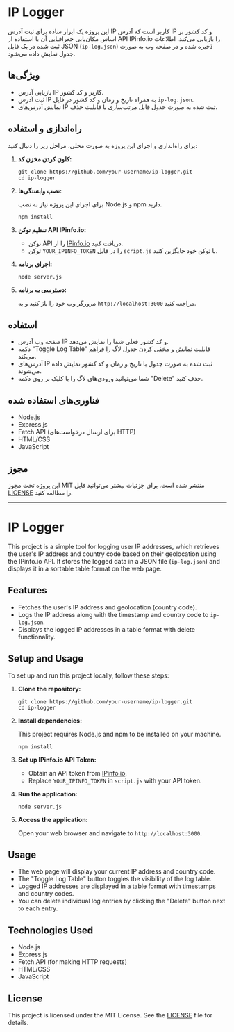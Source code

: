 # IP Logger

این پروژه یک ابزار ساده برای ثبت آدرس IP کاربر است که آدرس IP و کد کشور بر اساس مکان‌یابی جغرافیایی آن با استفاده از API IPinfo.io را بازیابی می‌کند. اطلاعات ثبت شده در یک فایل JSON (`ip-log.json`) ذخیره شده و در صفحه وب به صورت جدول نمایش داده می‌شود.

## ویژگی‌ها

- بازیابی آدرس IP کاربر و کد کشور.
- ثبت آدرس IP به همراه تاریخ و زمان و کد کشور در فایل `ip-log.json`.
- نمایش آدرس‌های IP ثبت شده به صورت جدول قابل مرتب‌سازی با قابلیت حذف.

## راه‌اندازی و استفاده

برای راه‌اندازی و اجرای این پروژه به صورت محلی، مراحل زیر را دنبال کنید:

1. **کلون کردن مخزن کد:**

   ```
   git clone https://github.com/your-username/ip-logger.git
   cd ip-logger
   ```

2. **نصب وابستگی‌ها:**

   برای اجرای این پروژه نیاز به نصب Node.js و npm دارید.

   ```
   npm install
   ```

3. **تنظیم توکن API IPinfo.io:**

   - توکن API را از [IPinfo.io](https://ipinfo.io/signup) دریافت کنید.
   - توکن `YOUR_IPINFO_TOKEN` را در فایل `script.js` با توکن خود جایگزین کنید.

4. **اجرای برنامه:**

   ```
   node server.js
   ```

5. **دسترسی به برنامه:**

   مرورگر وب خود را باز کنید و به `http://localhost:3000` مراجعه کنید.

## استفاده

- صفحه وب آدرس IP و کد کشور فعلی شما را نمایش می‌دهد.
- دکمه "Toggle Log Table" قابلیت نمایش و مخفی کردن جدول لاگ را فراهم می‌کند.
- آدرس‌های IP ثبت شده به صورت جدول با تاریخ و زمان و کد کشور نمایش داده می‌شوند.
- شما می‌توانید ورودی‌های لاگ را با کلیک بر روی دکمه "Delete" حذف کنید.

## فناوری‌های استفاده شده

- Node.js
- Express.js
- Fetch API (برای ارسال درخواست‌های HTTP)
- HTML/CSS
- JavaScript

## مجوز

این پروژه تحت مجوز MIT منتشر شده است. برای جزئیات بیشتر می‌توانید فایل [LICENSE](LICENSE) را مطالعه کنید.

---

# IP Logger

This project is a simple tool for logging user IP addresses, which retrieves the user's IP address and country code based on their geolocation using the IPinfo.io API. It stores the logged data in a JSON file (`ip-log.json`) and displays it in a sortable table format on the web page.

## Features

- Fetches the user's IP address and geolocation (country code).
- Logs the IP address along with the timestamp and country code to `ip-log.json`.
- Displays the logged IP addresses in a table format with delete functionality.

## Setup and Usage

To set up and run this project locally, follow these steps:

1. **Clone the repository:**

   ```
   git clone https://github.com/your-username/ip-logger.git
   cd ip-logger
   ```

2. **Install dependencies:**

   This project requires Node.js and npm to be installed on your machine.

   ```
   npm install
   ```

3. **Set up IPinfo.io API Token:**

   - Obtain an API token from [IPinfo.io](https://ipinfo.io/signup).
   - Replace `YOUR_IPINFO_TOKEN` in `script.js` with your API token.

4. **Run the application:**

   ```
   node server.js
   ```

5. **Access the application:**

   Open your web browser and navigate to `http://localhost:3000`.

## Usage

- The web page will display your current IP address and country code.
- The "Toggle Log Table" button toggles the visibility of the log table.
- Logged IP addresses are displayed in a table format with timestamps and country codes.
- You can delete individual log entries by clicking the "Delete" button next to each entry.

## Technologies Used

- Node.js
- Express.js
- Fetch API (for making HTTP requests)
- HTML/CSS
- JavaScript

## License

This project is licensed under the MIT License. See the [LICENSE](LICENSE) file for details.